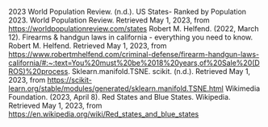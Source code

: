 2023 World Population Review. (n.d.). US States- Ranked by Population 2023. World Population Review. Retrieved May 1, 2023, from https://worldpopulationreview.com/states 
Robert M. Helfend. (2022, March 12). Firearms &amp; handgun laws in california - everything you need to know. Robert M. Helfend. Retrieved May 1, 2023, from https://www.robertmhelfend.com/criminal-defense/firearm-handgun-laws-california/#:~:text=You%20must%20be%2018%20years,of%20Sale%20(DROS)%20process. 
Sklearn.manifold.TSNE. scikit. (n.d.). Retrieved May 1, 2023, from https://scikit-learn.org/stable/modules/generated/sklearn.manifold.TSNE.html 
Wikimedia Foundation. (2023, April 8). Red States and Blue States. Wikipedia. Retrieved May 1, 2023, from https://en.wikipedia.org/wiki/Red_states_and_blue_states 
